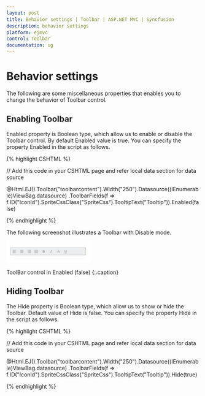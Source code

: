 ```yaml
---
layout: post
title: Behavior settings | Toolbar | ASP.NET MVC | Syncfusion
description: behavior settings
platform: ejmvc
control: Toolbar
documentation: ug
---
```


# Behavior settings

The following are some miscellaneous properties that enables you to change the behavior of Toolbar control.

## Enabling Toolbar

Enabled property is Boolean type, which allow us to enable or disable the Toolbar control. By default Enabled value is true. You can specify the property Enabled in the script as follows.



{% highlight CSHTML %}

// Add this code in your CSHTML page and refer local data section for data source

<div class="cols-sample-area"> 
   @Html.EJ().Toolbar("toolbarcontent").Width("250").Datasource((IEnumerable<ToolbarLocalBinding>)ViewBag.datasource)
   .ToolbarFields(f => f.ID("IconId").SpriteCssClass("SpriteCss").TooltipText("Tooltip")).Enabled(false)

</div>

{% endhighlight %}

The following screenshot illustrates a Toolbar with Disable mode.

![](Behavior-settings_images/Behavior-settings_img1.png)

ToolBar control in Enabled (false)
{:.caption}



## Hiding Toolbar 

The Hide property is Boolean type, which allow us to show or hide the Toolbar. Default value of Hide is false. You can specify the property Hide in the script as follows. 



 {% highlight CSHTML %}

// Add this code in your CSHTML page and refer local data section for data source

<div class="cols-sample-area"> 
   @Html.EJ().Toolbar("toolbarcontent").Width("250").Datasource((IEnumerable<ToolbarLocalBinding>)ViewBag.datasource)
   .ToolbarFields(f => f.ID("IconId").SpriteCssClass("SpriteCss").TooltipText("Tooltip")).Hide(true)

</div>

{% endhighlight %}




